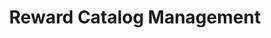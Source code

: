 ---
title: Reward Catalog Management
excerpt: ''
deprecated: false
hidden: false
metadata:
  title: ''
  description: ''
  robots: index
next:
  description: ''
---